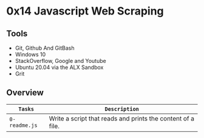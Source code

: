 # 0x14 Javascript Web Scraping


## Tools

* Git, Github And GitBash
* Windows 10
* StackOverflow, Google and Youtube
* Ubuntu 20.04 via the ALX Sandbox
* Grit

## Overview

| `Tasks` | `Description` |
| ------- | ------------- |
| `0-readme.js` | Write a script that reads and prints the content of a file. |
